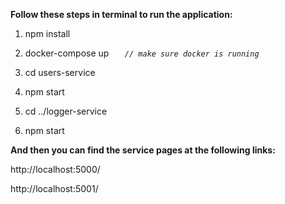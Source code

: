 **Follow these steps in terminal to run the application:**

1. npm install

2. docker-compose up      _```   // make sure docker is running```_

3. cd users-service

4. npm start

5. cd ../logger-service

6. npm start

**And then you can find the service pages at the following links:**

http://localhost:5000/

http://localhost:5001/




